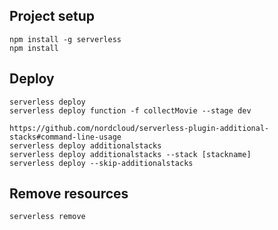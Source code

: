 ## Project setup

```
npm install -g serverless
npm install
```

## Deploy

```
serverless deploy
serverless deploy function -f collectMovie --stage dev

https://github.com/nordcloud/serverless-plugin-additional-stacks#command-line-usage
serverless deploy additionalstacks
serverless deploy additionalstacks --stack [stackname]
serverless deploy --skip-additionalstacks

```

## Remove resources

```
serverless remove
```
